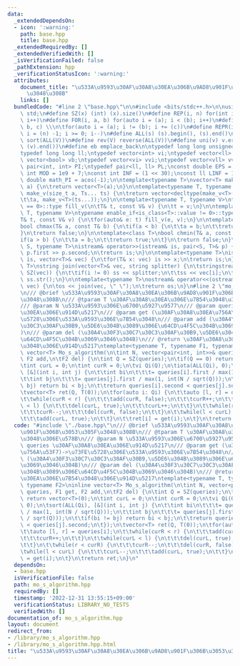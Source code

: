 ```yaml
---
data:
  _extendedDependsOn:
  - icon: ':warning:'
    path: base.hpp
    title: base.hpp
  _extendedRequiredBy: []
  _extendedVerifiedWith: []
  _isVerificationFailed: false
  _pathExtension: hpp
  _verificationStatusIcon: ':warning:'
  attributes:
    document_title: "\u533A\u9593\u30AF\u30A8\u30EA\u306B\u9AD8\u901F\u306B\u3053\u305F\
      \u3048\u308B"
    links: []
  bundledCode: "#line 2 \"base.hpp\"\n\n#include <bits/stdc++.h>\n\nusing namespace\
    \ std;\n#define SZ(x) (int) (x).size()\n#define REP(i, n) for(int i = 0; i < (n);\
    \ i++)\n#define FOR(i, a, b) for(auto i = (a); i < (b); i++)\n#define For(i, a,\
    \ b, c) \\\n\tfor(auto i = (a); i != (b); i += (c))\n#define REPR(i, n) for(auto\
    \ i = (n) -1; i >= 0; i--)\n#define ALL(s) (s).begin(), (s).end()\n#define so(V)\
    \ sort(ALL(V))\n#define rev(V) reverse(ALL(V))\n#define uni(v) v.erase(unique(ALL(v)),\
    \ (v).end())\n#define eb emplace_back\n\ntypedef long long unsigned int llu;\n\
    typedef long long ll;\ntypedef vector<int> vi;\ntypedef vector<ll> vll;\ntypedef\
    \ vector<bool> vb;\ntypedef vector<vi> vvi;\ntypedef vector<vll> vvll;\ntypedef\
    \ pair<int, int> PI;\ntypedef pair<ll, ll> PL;\nconst double EPS = 1e-9;\nconst\
    \ int MOD = 1e9 + 7;\nconst int INF = (1 << 30);\nconst ll LINF = 1e18;\nconst\
    \ double math_PI = acos(-1);\n\ntemplate<typename T>\nvector<T> make_v(size_t\
    \ a) {\n\treturn vector<T>(a);\n}\n\ntemplate<typename T, typename... Ts>\nauto\
    \ make_v(size_t a, Ts... ts) {\n\treturn vector<decltype(make_v<T>(ts...))>(\n\
    \t\ta, make_v<T>(ts...));\n}\n\ntemplate<typename T, typename V>\ntypename enable_if<is_class<T>::value\
    \ == 0>::type fill_v(\n\tT& t, const V& v) {\n\tt = v;\n}\n\ntemplate<typename\
    \ T, typename V>\ntypename enable_if<is_class<T>::value != 0>::type fill_v(\n\t\
    T& t, const V& v) {\n\tfor(auto& e: t) fill_v(e, v);\n}\n\ntemplate<class T>\n\
    bool chmax(T& a, const T& b) {\n\tif(a < b) {\n\t\ta = b;\n\t\treturn true;\n\t\
    }\n\treturn false;\n}\n\ntemplate<class T>\nbool chmin(T& a, const T& b) {\n\t\
    if(a > b) {\n\t\ta = b;\n\t\treturn true;\n\t}\n\treturn false;\n}\n\ntemplate<typename\
    \ S, typename T>\nistream& operator>>(istream& is, pair<S, T>& p) {\n\tcin >>\
    \ p.first >> p.second;\n\treturn is;\n}\n\ntemplate<typename T>\nistream& operator>>(istream&\
    \ is, vector<T>& vec) {\n\tfor(T& x: vec) is >> x;\n\treturn is;\n}\n\ntemplate<typename\
    \ T>\nstring join(vector<T>& vec, string splitter) {\n\tstringstream ss;\n\tREP(i,\
    \ SZ(vec)) {\n\t\tif(i != 0) ss << splitter;\n\t\tss << vec[i];\n\t}\n\treturn\
    \ ss.str();\n}\n\ntemplate<typename T>\nostream& operator<<(ostream& os, vector<T>&\
    \ vec) {\n\tos << join(vec, \" \");\n\treturn os;\n}\n#line 2 \"mo_s_algorithm.hpp\"\
    \n/// @brief \u533A\u9593\u30AF\u30A8\u30EA\u306B\u9AD8\u901F\u306B\u3053\u305F\
    \u3048\u308B\n/// @tparam T \u30AF\u30A8\u30EA\u306E\u7B54\u3048\u306E\u578B\n\
    /// @param N \u533A\u9593\u306E\u6700\u5927\u9577\n/// @param queries \u30AF\u30A8\
    \u30EA\u306E\u914D\u5217\n/// @param get (\u30AF\u30A8\u30EA\u756A\u53F7)->\u73FE\
    \u5728\u306E\u533A\u9593\u306E\u7B54\u3048\n/// @param add (\u30A4\u30F3\u30C7\
    \u30C3\u30AF\u30B9,\u5DE6\u304B\u3089\u306E\u64CD\u4F5C\u304B\u3069\u3046\u304B\
    )\n/// @param del (\u30A4\u30F3\u30C7\u30C3\u30AF\u30B9,\u5DE6\u304B\u3089\u306E\
    \u64CD\u4F5C\u304B\u3069\u3046\u304B)\n/// @return \u30AF\u30A8\u30EA\u306E\u7B54\
    \u3048\u306E\u914D\u5217\ntemplate<typename T, typename F1, typename F2>\ninline\
    \ vector<T> Mo_s_algorithm(\n\tint N, vector<pair<int, int>>& queries, F1 get,\
    \ F2 add,\n\tF2 del) {\n\tint Q = SZ(queries);\n\tif(Q == 0) return vector<T>(0);\n\
    \tint curL = 0;\n\tint curR = 0;\n\tvi Qi(Q);\n\tiota(ALL(Qi), 0);\n\tsort(ALL(Qi),\
    \ [&](int i, int j) {\n\t\tint bi\n\t\t\t= queries[i].first / max(1, int(N / sqrt(Q)));\n\
    \t\tint bj\n\t\t\t= queries[j].first / max(1, int(N / sqrt(Q)));\n\t\tif(bi !=\
    \ bj) return bi < bj;\n\t\treturn queries[i].second < queries[j].second;\n\t});\n\
    \tvector<T> ret(Q, T(0));\n\tfor(auto i: Qi) {\n\t\tauto [l, r] = queries[i];\n\
    \t\twhile(curR < r) {\n\t\t\tadd(curR, false);\n\t\t\tcurR++;\n\t\t}\n\t\twhile(curL\
    \ < l) {\n\t\t\tdel(curL, true);\n\t\t\tcurL++;\n\t\t}\n\t\twhile(r < curR) {\n\
    \t\t\tcurR--;\n\t\t\tdel(curR, false);\n\t\t}\n\t\twhile(l < curL) {\n\t\t\tcurL--;\n\
    \t\t\tadd(curL, true);\n\t\t}\n\t\tret[i] = get(i);\n\t}\n\treturn ret;\n}\n"
  code: "#include \"./base.hpp\"\n/// @brief \u533A\u9593\u30AF\u30A8\u30EA\u306B\u9AD8\
    \u901F\u306B\u3053\u305F\u3048\u308B\n/// @tparam T \u30AF\u30A8\u30EA\u306E\u7B54\
    \u3048\u306E\u578B\n/// @param N \u533A\u9593\u306E\u6700\u5927\u9577\n/// @param\
    \ queries \u30AF\u30A8\u30EA\u306E\u914D\u5217\n/// @param get (\u30AF\u30A8\u30EA\
    \u756A\u53F7)->\u73FE\u5728\u306E\u533A\u9593\u306E\u7B54\u3048\n/// @param add\
    \ (\u30A4\u30F3\u30C7\u30C3\u30AF\u30B9,\u5DE6\u304B\u3089\u306E\u64CD\u4F5C\u304B\
    \u3069\u3046\u304B)\n/// @param del (\u30A4\u30F3\u30C7\u30C3\u30AF\u30B9,\u5DE6\
    \u304B\u3089\u306E\u64CD\u4F5C\u304B\u3069\u3046\u304B)\n/// @return \u30AF\u30A8\
    \u30EA\u306E\u7B54\u3048\u306E\u914D\u5217\ntemplate<typename T, typename F1,\
    \ typename F2>\ninline vector<T> Mo_s_algorithm(\n\tint N, vector<pair<int, int>>&\
    \ queries, F1 get, F2 add,\n\tF2 del) {\n\tint Q = SZ(queries);\n\tif(Q == 0)\
    \ return vector<T>(0);\n\tint curL = 0;\n\tint curR = 0;\n\tvi Qi(Q);\n\tiota(ALL(Qi),\
    \ 0);\n\tsort(ALL(Qi), [&](int i, int j) {\n\t\tint bi\n\t\t\t= queries[i].first\
    \ / max(1, int(N / sqrt(Q)));\n\t\tint bj\n\t\t\t= queries[j].first / max(1, int(N\
    \ / sqrt(Q)));\n\t\tif(bi != bj) return bi < bj;\n\t\treturn queries[i].second\
    \ < queries[j].second;\n\t});\n\tvector<T> ret(Q, T(0));\n\tfor(auto i: Qi) {\n\
    \t\tauto [l, r] = queries[i];\n\t\twhile(curR < r) {\n\t\t\tadd(curR, false);\n\
    \t\t\tcurR++;\n\t\t}\n\t\twhile(curL < l) {\n\t\t\tdel(curL, true);\n\t\t\tcurL++;\n\
    \t\t}\n\t\twhile(r < curR) {\n\t\t\tcurR--;\n\t\t\tdel(curR, false);\n\t\t}\n\t\
    \twhile(l < curL) {\n\t\t\tcurL--;\n\t\t\tadd(curL, true);\n\t\t}\n\t\tret[i]\
    \ = get(i);\n\t}\n\treturn ret;\n}\n"
  dependsOn:
  - base.hpp
  isVerificationFile: false
  path: mo_s_algorithm.hpp
  requiredBy: []
  timestamp: '2022-12-31 13:55:15+09:00'
  verificationStatus: LIBRARY_NO_TESTS
  verifiedWith: []
documentation_of: mo_s_algorithm.hpp
layout: document
redirect_from:
- /library/mo_s_algorithm.hpp
- /library/mo_s_algorithm.hpp.html
title: "\u533A\u9593\u30AF\u30A8\u30EA\u306B\u9AD8\u901F\u306B\u3053\u305F\u3048\u308B"
---
```

